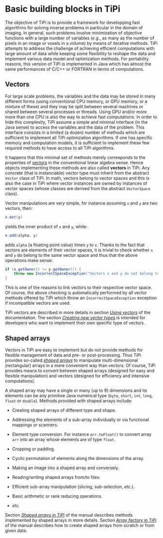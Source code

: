 # Basic building blocks in TiPi

The objective of TiPi is to provide a framework for developping fast algorithms
for solving inverse problems in particular in the domain of imaging.  In
general, such problems involve minimization of objective functions with a large
number of variables (*e.g.*, as many as the number of pixels in an image or
voxels in a volume) by means of iterative methods.  TiPi attempts to address
the challenge of achieving efficient computations with large amount of data
while keeping some flexibility to reshape the data and implement various data
model and optimization methods.  For portability reasons, this version of TiPi
is implemented in Java which has almost the same performances of C/C++ or
FORTRAN in terms of computations.


## Vectors

For large scale problems, the variables and the data may be stored in many
different forms (using conventional CPU memory, or GPU memory, or a mixture of
these) and they may be split between several machines or shared between several
processes or threads.  Using GPU and/or more more than one CPU is also the way
to achieve fast computations.  In order to hide this complexity, TiPi assume a
simple and minimal interface (in the Java sense) to access the variables and
the data of the problem.  This interface consists in a limited (a dozen) number
of methods which are sufficient to implement all TiPi optimization algorithms.
If one has specific memory and computation models, it is sufficient to
implement these few required methods to have access to all TiPi algorithms.

It happens that this minimal set of methods merely corresponds to the
properties of [vectors](http://en.wikipedia.org/wiki/Vector_space) in the
conventional linear algebra sense.  Hence objects implementing these methods
are also called **vectors** in TiPi.  Any concrete (that is instanciable)
vector type must inherit from the abstract `Vector` class of TiPi.  In math,
vectors belong to vector spaces and this is also the case in TiPi where vector
instances are owned by instances of vector spaces (whose classes are derived
from the abstract `VectorSpace` class).

Vector manipulations are very simple, for instance assuming `x` and `y` are
two vectors, then:

```java
x.dot(y)
```

yields the inner product of `x` and `y`, while:

```java
x.add(alpha, y)
```

adds `alpha` (a floating point value) times `y` to `x`.  Thanks to the fact
that vectors are elements of their vector spaces, it is trivial to check
whether `x` and `y` do belong to the same vector space and thus that the above
operations make sense:

```java
if (x.getOwner() != y.getOwner()) {
    throw new IncorrectSpaceException("Vectors x and y do not belong to the same vector space");
}
```

This is one of the reasons to link vectors to their respective vector space.
Of course, the above checking is automatically performed by all vector methods
offered by TiPi which throw an `IncorrectSpaceException` exception if
incompatible vectors are used.

TiPi vectors are described in more details in section
[*Using vectors*](vectors.md) of the documentation.  The section
[*Creating new vector types*](new-vector-types.md) is intended for developers
who want to implement their own specific type of vectors.


## Shaped arrays

Vectors in TiPi are easy to implement but do not provide methods for flexible
management of data and pre- or post-processing.  Thus TiPi provides so-called
[*shaped arrays*](shaped-arrays.md) to manipulate multi-dimensional
(rectangular) arrays in a more convenient way than vectors.  Of course, TiPi
provides means to convert between shaped arrays (designed for easy and flexible
manipulation) and vectors (designed for efficiency and intensive computations).

A shaped array may have a single or many (up to 9) dimensions and its elements
can be any primitive Java numerical type (`byte`, `short`, `int`, `long`,
`float` or `double`).  Methods provided with shaped arrays include:

* Creating shaped arrays of different type and shape.

* Addressing the elements of a sub-array individually or via functional
  mappings or scanners.

* Element type conversion.  For instance `arr.toFloat()` to convert array
  `arr` into an array whose elements are of type `float`.

* Cropping or padding.

* Cyclic permutation of elements along the dimensions of the array.

* Making an image into a shaped array and conversely.

* Reading/writing shaped arrays from/to files.

* Efficient sub-array manipulation (slicing, sub-selection, *etc.*).

* Basic arithmetic or rank reducing operations.

* *etc.*

Section [*Shaped arrays in TiPi*](shaped-arrays.md) of the manual describes
methods implemented by shaped arrays in more details.  Section
[*Array factory in TiPi*](array-factory.md) of the manual describes how to
create shaped arrays from scratch or from given data.

